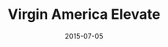 ---
layout: site
title: "Virgin America Elevate"
date: 2015-07-05
categories: [travel]
version: 1.4.9
major: 1
minor: 4
patch: 9
slug: virgin-america-elevate
link: https://www.virginamerica.com/cms/elevate-frequent-flyer
permalink: /sites/:slug
---